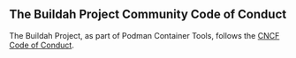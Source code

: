 ## The Buildah Project Community Code of Conduct

The Buildah Project, as part of Podman Container Tools, follows the [CNCF Code of Conduct](https://github.com/cncf/foundation/blob/main/code-of-conduct.md).
